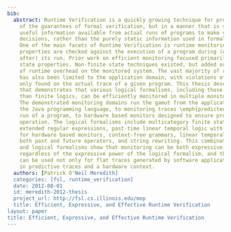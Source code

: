```yaml
---
bib:
  abstract: Runtime Verification is a quickly growing technique for providing many
    of the guarantees of formal verification, but in a manner that is scalable. It
    useful information available from actual runs of programs to make verification
    decisions, rather than the purely static information used in formal verification.
    One of the main facets of Runtime Verification is runtime monitoring, where safety
    properties are checked against the execution of a program during (or in some cases
    after) its run. Prior work on efficient monitoring focused primarily on finite
    state properties. Non-finite state techniques existed, but added orders of magnitude
    of runtime overhead on the monitored system. The vast majority of runtime monitoring
    has also been limited to the application domain, with violations of safety properties
    only found on the actual trace of a given program. This thesis describes research
    that demonstrates that various logical formalisms, including those more powerful
    than finite logics, can be efficiently monitored in multiple monitoring domains.
    The demonstrated monitoring domains run the gamut from the application level with
    the Java programming language, to monitoring traces \emph{predicted} from a given
    run of a program, to hardware based monitors designed to ensure proper peripheral
    operation. The logical formalisms include multicategory finite state machines,
    extended regular expressions, past-time linear temporal logic with optimization
    for hardware based monitors, context-free grammars, linear temporal logic with
    both past and future operators, and string rewriting. This combination of domains
    and logical formalisms show that monitoring can be both expressive and efficient,
    regardless of the expressive power of the logical formalism, and that monitoring
    can be used not only for flat traces generated by software applications, but also
    in predictive traces and a hardware context.
  authors: [Patrick O'Neil Meredith]
  categories: [fsl, runtime_verification]
  date: 2012-08-01
  id: meredith-2012-thesis
  project_url: http://fsl.cs.illinois.edu/mop
  title: Efficient, Expressive, and Effective Runtime Verification
layout: paper
title: Efficient, Expressive, and Effective Runtime Verification
---
```

